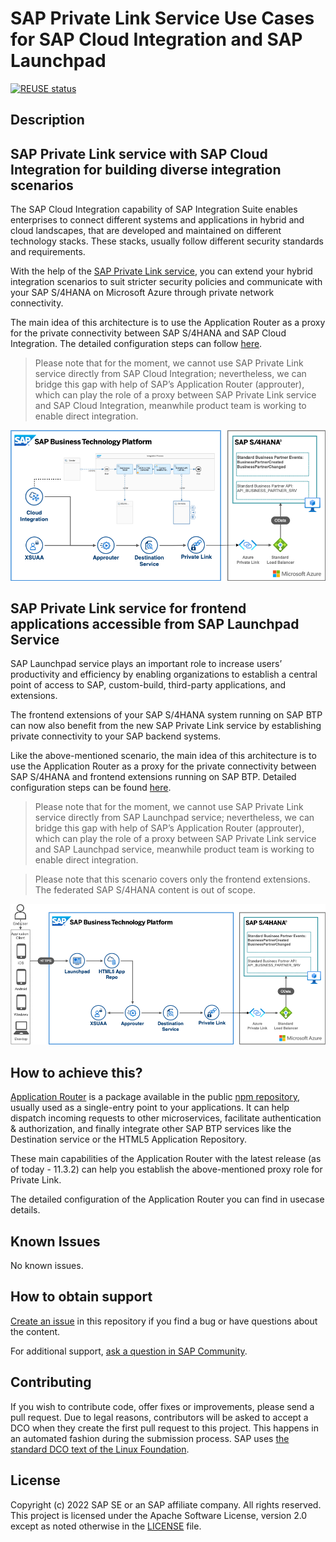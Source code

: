 # SAP Private Link Service Use Cases for SAP Cloud Integration and SAP Launchpad  

[![REUSE status](https://api.reuse.software/badge/github.com/SAP-samples/btp-privatelink-approuter)](https://api.reuse.software/info/github.com/SAP-samples/btp-privatelink-approuter)

## Description

## SAP Private Link service with SAP Cloud Integration for building diverse integration scenarios

The SAP Cloud Integration capability of SAP Integration Suite enables enterprises to connect different systems and applications in hybrid and cloud landscapes, that are developed and maintained on different technology stacks. These stacks, usually follow different security standards and requirements. 

With the help of the [SAP Private Link service](https://help.sap.com/docs/PRIVATE_LINK?locale=en-US), you can extend your hybrid integration scenarios to suit stricter security policies and communicate with your SAP S/4HANA on Microsoft Azure through private network connectivity. 

The main idea of this architecture is to use the Application Router as a proxy for the private connectivity between SAP S/4HANA and SAP Cloud Integration. The detailed configuration steps can follow [here](approuter-cloud-integration/).

>Please note that for the moment, we cannot use SAP Private Link service directly from SAP Cloud Integration; nevertheless, we can bridge this gap with help of SAP’s Application Router (approuter), which can play the role of a proxy between SAP Private Link service and SAP Cloud Integration, meanwhile product team is working to enable direct integration.

![solution diagram](./img/approuter-cloudintegration.png)


## SAP Private Link service for frontend applications accessible from SAP Launchpad Service 

SAP Launchpad service plays an important role to increase users’ productivity and efficiency by enabling organizations to establish a central point of access to SAP, custom-build, third-party applications, and extensions.  

The frontend extensions of your SAP S/4HANA system running on SAP BTP can now also benefit from the new SAP Private Link service by establishing private connectivity to your SAP backend systems.  

Like the above-mentioned scenario, the main idea of this architecture is to use the Application Router as a proxy for the private connectivity between SAP S/4HANA and frontend extensions running on SAP BTP. Detailed configuration steps can be found [here](approuter-launchpad/).

>Please note that for the moment, we cannot use SAP Private Link service directly from SAP Launchpad service; nevertheless, we can bridge this gap with help of SAP’s Application Router (approuter), which can play the role of a proxy between SAP Private Link service and SAP Launchpad service, meanwhile product team is working to enable direct integration.

>Please note that this scenario covers only the frontend extensions. The federated SAP S/4HANA content is out of scope.

![solution diagram](./img/approuter-launchpad.png)


## How to achieve this?  
 
[Application Router](https://help.sap.com/docs/BTP/65de2977205c403bbc107264b8eccf4b/01c5f9ba7d6847aaaf069d153b981b51.html?locale=en-US) is a package available in the public [npm repository](https://www.npmjs.com/package/@sap/approuter), usually used as a single-entry point to your applications. It can help dispatch incoming requests to other microservices, facilitate authentication & authorization, and finally integrate other SAP BTP services like the Destination service or the HTML5 Application Repository.  

These main capabilities of the Application Router with the latest release (as of today - 11.3.2) can help you establish the above-mentioned proxy role for Private Link.  

The detailed configuration of the Application Router you can find in usecase details.



## Known Issues
No known issues.

## How to obtain support
[Create an issue](https://github.com/SAP-samples/<repository-name>/issues) in this repository if you find a bug or have questions about the content.
 
For additional support, [ask a question in SAP Community](https://answers.sap.com/questions/ask.html).

## Contributing
If you wish to contribute code, offer fixes or improvements, please send a pull request. Due to legal reasons, contributors will be asked to accept a DCO when they create the first pull request to this project. This happens in an automated fashion during the submission process. SAP uses [the standard DCO text of the Linux Foundation](https://developercertificate.org/).

## License
Copyright (c) 2022 SAP SE or an SAP affiliate company. All rights reserved. This project is licensed under the Apache Software License, version 2.0 except as noted otherwise in the [LICENSE](LICENSE) file.
